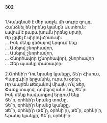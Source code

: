 **302**

\
1.Կանգնած է մեր առջև մի սուրբ զույգ,\
Հանձնել են իրենց կյանքն Աստծուն:\
Լսվում է բաբախումն իրենց սրտի,\
Որ լցվել է սիրով Հիսուսի:\
 ... Իսկ մենք ցնծալով երգում ենք\
 ... Ասելով շնորհավոր,\
 ... Ասելով շնորհավոր,\
 ... Շնորհավոր (շնորհավոր), շնորհավոր\
 ... Ձեր պսակը փառավոր:\
\
2.Օրհնի՛ր Դու նրանց կյանքը, Տե՛ր Հիսուս,\
Պարգևի՛ր երջանիկ, ուրախ օրեր,\
Որ ապրեն Քեզանով միայն, ո՛վ Տեր,\
Փառք տալով, գովելով անունդ, Տե՜ր:\
 Իսկ մենք հավատքով երգում ենք\
 Տե՜ր, օրհնի՛ր նրանց տունը,\
 Տե՜ր, օրհնի՛ր նրանց կյանքը,\
 Տե՜ր, օրհնի՛ր (Տե՜ր, օրհնի՛ր), Տե՜ր, օրհնի՛ր,\
 Նրանց կյանքը, Տե՜ր, օրհնի՛ր:
